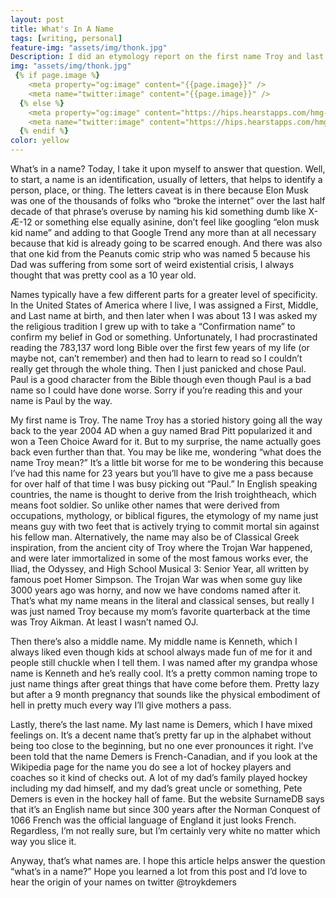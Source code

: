 ```yaml
---
layout: post
title: What's In A Name
tags: [writing, personal]
feature-img: "assets/img/thonk.jpg"
Description: I did an etymology report on the first name Troy and last name Demers, talked about religion, the bible, elon musk, hockey, and the peanuts comic strips
img: "assets/img/thonk.jpg"
 {% if page.image %}
    <meta property="og:image" content="{{page.image}}" />
    <meta name="twitter:image" content="{{page.image}}" />
  {% else %}
    <meta property="og:image" content="https://hips.hearstapps.com/hmg-prod.s3.amazonaws.com/images/es-090517-thinking-face-emoji-1504643347.jpg?crop=1.00xw:1.00xh;0,0&resize=640:*" />
    <meta name="twitter:image" content="https://hips.hearstapps.com/hmg-prod.s3.amazonaws.com/images/es-090517-thinking-face-emoji-1504643347.jpg?crop=1.00xw:1.00xh;0,0&resize=640:*" />
  {% endif %}
color: yellow
---
```

What’s in a name? Today, I take it upon myself to answer that question. Well, to start, a name is an identification, usually of letters, that helps to identify a person, place, or thing. The letters caveat is in there because Elon Musk was one of the thousands of folks who “broke the internet” over the last half decade of that phrase’s overuse by naming his kid something dumb like X-Æ-12 or something else equally asinine, don’t feel like googling “elon musk kid name” and adding to that Google Trend any more than at all necessary because that kid is already going to be scarred enough. And there was also that one kid from the Peanuts comic strip who was named 5 because his Dad was suffering from some sort of weird existential crisis, I always thought that was pretty cool as a 10 year old.

Names typically have a few different parts for a greater level of specificity. In the United States of America where I live, I was assigned a First, Middle, and Last name at birth, and then later when I was about 13 I was asked my the religious tradition I grew up with to take a “Confirmation name” to confirm my belief in God or something. Unfortunately, I had procrastinated reading the 783,137 word long Bible over the first few years of my life (or maybe not, can’t remember) and then had to learn to read so I couldn’t really get through the whole thing. Then I just panicked and chose Paul. Paul is a good character from the Bible though even though Paul is a bad name so I could have done worse. Sorry if you’re reading this and your name is Paul by the way.

My first name is Troy. The name Troy has a storied history going all the way back to the year 2004 AD when a guy named Brad Pitt popularized it and won a Teen Choice Award for it. But to my surprise, the name actually goes back even further than that. You may be like me, wondering “what does the name Troy mean?” It’s a little bit worse for me to be wondering this because I’ve had this name for 23 years but you’ll have to give me a pass because for over half of that time I was busy picking out “Paul.” In English speaking countries, the name is thought to derive from the Irish troightheach, which means foot soldier. So unlike other names that were derived from occupations, mythology, or biblical figures, the etymology of my name just means guy with two feet that is actively trying to commit mortal sin against his fellow man. Alternatively, the name may also be of Classical Greek inspiration, from the ancient city of Troy where the Trojan War happened, and were later immortalized in some of the most famous works ever, the Iliad, the Odyssey, and High School Musical 3: Senior Year, all written by famous poet Homer Simpson. The Trojan War was when some guy like 3000 years ago was horny, and now we have condoms named after it. That’s what my name means in the literal and classical senses, but really I was just named Troy because my mom’s favorite quarterback at the time was Troy Aikman. At least I wasn’t named OJ.

Then there’s also a middle name. My middle name is Kenneth, which I always liked even though kids at school always made fun of me for it and people still chuckle when I tell them. I was named after my grandpa whose name is Kenneth and he’s really cool. It’s a pretty common naming trope to just name things after great things that have come before them. Pretty lazy but after a 9 month pregnancy that sounds like the physical embodiment of hell in pretty much every way I’ll give mothers a pass.

Lastly, there’s the last name. My last name is Demers, which I have mixed feelings on. It’s a decent name that’s pretty far up in the alphabet without being too close to the beginning, but no one ever pronounces it right. I’ve been told that the name Demers is French-Canadian, and if you look at the Wikipedia page for the name you do see a lot of hockey players and coaches so it kind of checks out. A lot of my dad’s family played hockey including my dad himself, and my dad’s great uncle or something, Pete Demers is even in the hockey hall of fame. But the website SurnameDB says that it’s an English name but since 300 years after the Norman Conquest of 1066 French was the official language of England it just looks French. Regardless, I’m not really sure, but I’m certainly very white no matter which way you slice it. 

Anyway, that’s what names are. I hope this article helps answer the question “what’s in a name?” Hope you learned a lot from this post and I’d love to hear the origin of your names on twitter @troykdemers
